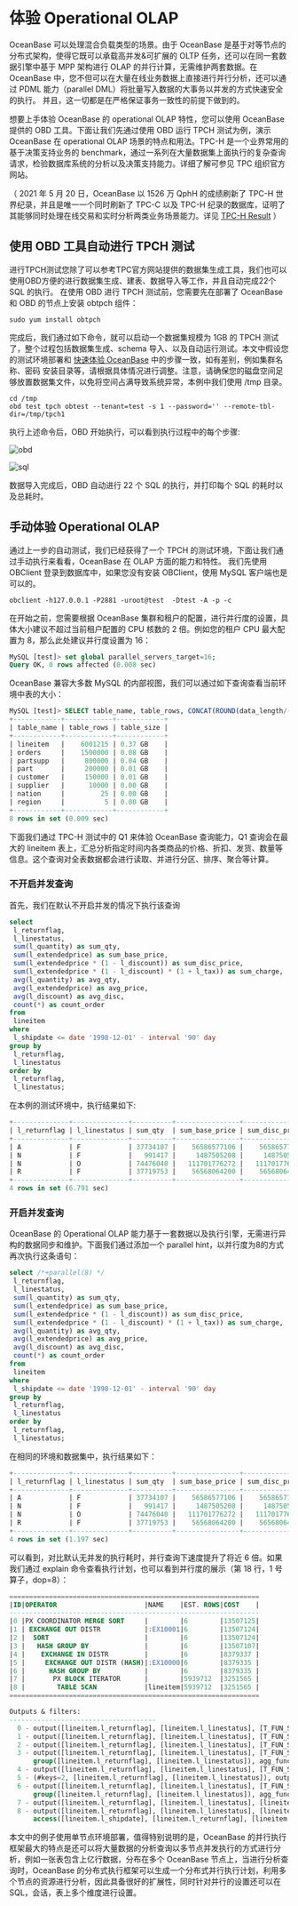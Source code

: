 # 体验 Operational OLAP

OceanBase 可以处理混合负载类型的场景。由于 OceanBase 是基于对等节点的分布式架构，使得它既可以承载高并发&可扩展的 OLTP 任务，还可以在同一套数据引擎中基于 MPP 架构进行 OLAP 的并行计算，无需维护两套数据。在 OceanBase 中，您不但可以在大量在线业务数据上直接进行并行分析，还可以通过 PDML 能力（parallel DML）将批量写入数据的大事务以并发的方式快速安全的执行。 并且，这一切都是在严格保证事务一致性的前提下做到的。

想要上手体验 OceanBase 的 operational OLAP 特性，您可以使用 OceanBase 提供的 OBD 工具。下面让我们先通过使用 OBD 运行 TPCH 测试为例，演示 OceanBase 在 operational OLAP 场景的特点和用法。TPC-H 是一个业界常用的基于决策支持业务的 benchmark，通过一系列在大量数据集上面执行的复杂查询请求，检验数据库系统的分析以及决策支持能力。详细了解可参见 TPC 组织官方网站。

（ 2021 年 5 月 20 日，OceanBase 以 1526 万 QphH 的成绩刷新了 TPC-H 世界纪录，并且是唯一一个同时刷新了 TPC-C 以及 TPC-H 纪录的数据库，证明了其能够同时处理在线交易和实时分析两类业务场景能力。详见 [TPC-H Result](https://www.tpc.org/tpch/results/tpch_results5.asp?version=3) ）

## 使用 OBD 工具自动进行 TPCH 测试

进行TPCH测试您除了可以参考TPC官方网站提供的数据集生成工具，我们也可以使用OBD方便的进行数据集生成、建表、数据导入等工作，并且自动完成22个 SQL 的执行。
在使用 OBD 进行 TPCH 测试前，您需要先在部署了 OceanBase 和 OBD 的节点上安装 obtpch 组件：

```test
sudo yum install obtpch
```

完成后，我们通过如下命令，就可以启动一个数据集规模为 1GB 的 TPCH 测试了，整个过程包括数据集生成、schema 导入、以及自动运行测试。本文中假设您的测试环境部署和 [快速体验 OceanBase](https://www.oceanbase.com/docs/community-observer-cn-10000000000901197) 中的步骤一致，如有差别，例如集群名称、密码 安装目录等，请根据具体情况进行调整。注意，请确保您的磁盘空间足够放置数据集文件，以免将空间占满导致系统异常，本例中我们使用 /tmp 目录。

```test
cd /tmp
obd test tpch obtest --tenant=test -s 1 --password='' --remote-tbl-dir=/tmp/tpch1
```

执行上述命令后，OBD 开始执行，可以看到执行过程中的每个步骤:

![obd](https://obbusiness-private.oss-cn-shanghai.aliyuncs.com/doc/img/observer/V3.1.4/zh-CN/quick-start/OLTP/%E4%BD%93%E9%AA%8COperational%20OLAP.png)

![sql](https://obbusiness-private.oss-cn-shanghai.aliyuncs.com/doc/img/observer/V3.1.4/zh-CN/quick-start/OLTP/%E4%BD%BF%E7%94%A8OBD%E5%B7%A5%E5%85%B7%E8%87%AA%E5%8A%A8%E8%BF%9B%E8%A1%8CTPCH%E6%B5%8B%E8%AF%95.png)

数据导入完成后，OBD 自动进行 22 个 SQL 的执行，并打印每个 SQL 的耗时以及总耗时。

## 手动体验 Operational OLAP

通过上一步的自动测试，我们已经获得了一个 TPCH 的测试环境，下面让我们通过手动执行来看看，OceanBase 在 OLAP 方面的能力和特性。
我们先使用 OBClient 登录到数据库中，如果您没有安装 OBClient，使用 MySQL 客户端也是可以的。

```test
obclient -h127.0.0.1 -P2881 -uroot@test  -Dtest -A -p -c
```

在开始之前，您需要根据 OceanBase 集群和租户的配置，进行并行度的设置，具体大小建议不超过当前租户配置的 CPU 核数的 2 倍。例如您的租户 CPU 最大配置为 8，那么此处建议并行度设置为 16：

```sql
MySQL [test]> set global parallel_servers_target=16;
Query OK, 0 rows affected (0.008 sec)
```

OceanBase 兼容大多数 MySQL 的内部视图，我们可以通过如下查询查看当前环境中表的大小：

```sql
MySQL [test]> SELECT table_name, table_rows, CONCAT(ROUND(data_length/(1024*1024*1024),2),' GB')  table_size FROM information_schema.TABLES WHERE table_schema = 'test' order by table_rows desc;
+------------+------------+------------+
| table_name | table_rows | table_size |
+------------+------------+------------+
| lineitem   |    6001215 | 0.37 GB    |
| orders     |    1500000 | 0.08 GB    |
| partsupp   |     800000 | 0.04 GB    |
| part       |     200000 | 0.01 GB    |
| customer   |     150000 | 0.01 GB    |
| supplier   |      10000 | 0.00 GB    |
| nation     |         25 | 0.00 GB    |
| region     |          5 | 0.00 GB    |
+------------+------------+------------+
8 rows in set (0.009 sec)
```

下面我们通过 TPC-H 测试中的 Q1 来体验 OceanBase 查询能力，Q1 查询会在最大的 lineitem 表上，汇总分析指定时间内各类商品的价格、折扣、发货、数量等信息。这个查询对全表数据都会进行读取、并进行分区、排序、聚合等计算。

### 不开启并发查询

首先，我们在默认不开启并发的情况下执行该查询

```sql
select
 l_returnflag,
 l_linestatus,
 sum(l_quantity) as sum_qty,
 sum(l_extendedprice) as sum_base_price,
 sum(l_extendedprice * (1 - l_discount)) as sum_disc_price,
 sum(l_extendedprice * (1 - l_discount) * (1 + l_tax)) as sum_charge,
 avg(l_quantity) as avg_qty,
 avg(l_extendedprice) as avg_price,
 avg(l_discount) as avg_disc,
 count(*) as count_order
from
 lineitem
where
 l_shipdate <= date '1998-12-01' - interval '90' day
group by
 l_returnflag,
 l_linestatus
order by
 l_returnflag,
 l_linestatus;
 ```

在本例的测试环境中，执行结果如下:

```sql
+--------------+--------------+----------+----------------+----------------+--------------+---------+------------+----------+-------------+
| l_returnflag | l_linestatus | sum_qty  | sum_base_price | sum_disc_price | sum_charge   | avg_qty | avg_price  | avg_disc | count_order |
+--------------+--------------+----------+----------------+----------------+--------------+---------+------------+----------+-------------+
| A            | F            | 37734107 |    56586577106 |    56586577106 |  56586577106 | 25.5220 | 38273.1451 |   0.0000 |     1478493 |
| N            | F            |   991417 |     1487505208 |     1487505208 |   1487505208 | 25.5165 | 38284.4806 |   0.0000 |       38854 |
| N            | O            | 74476040 |   111701776272 |   111701776272 | 111701776272 | 25.5022 | 38249.1339 |   0.0000 |     2920374 |
| R            | F            | 37719753 |    56568064200 |    56568064200 |  56568064200 | 25.5058 | 38250.8701 |   0.0000 |     1478870 |
+--------------+--------------+----------+----------------+----------------+--------------+---------+------------+----------+-------------+
4 rows in set (6.791 sec)
```

### 开启并发查询

OceanBase 的 Operational OLAP 能力基于一套数据以及执行引擎，无需进行异构的数据同步和维护。下面我们通过添加一个 parallel hint，以并行度为8的方式再次执行这条语句：

```sql
select /*+parallel(8) */
 l_returnflag,
 l_linestatus,
 sum(l_quantity) as sum_qty,
 sum(l_extendedprice) as sum_base_price,
 sum(l_extendedprice * (1 - l_discount)) as sum_disc_price,
 sum(l_extendedprice * (1 - l_discount) * (1 + l_tax)) as sum_charge,
 avg(l_quantity) as avg_qty,
 avg(l_extendedprice) as avg_price,
 avg(l_discount) as avg_disc,
 count(*) as count_order
from
 lineitem
where
 l_shipdate <= date '1998-12-01' - interval '90' day
group by
 l_returnflag,
 l_linestatus
order by
 l_returnflag,
 l_linestatus;
```

在相同的环境和数据集中，执行结果如下：

```sql
+--------------+--------------+----------+----------------+----------------+--------------+---------+------------+----------+-------------+
| l_returnflag | l_linestatus | sum_qty  | sum_base_price | sum_disc_price | sum_charge   | avg_qty | avg_price  | avg_disc | count_order |
+--------------+--------------+----------+----------------+----------------+--------------+---------+------------+----------+-------------+
| A            | F            | 37734107 |    56586577106 |    56586577106 |  56586577106 | 25.5220 | 38273.1451 |   0.0000 |     1478493 |
| N            | F            |   991417 |     1487505208 |     1487505208 |   1487505208 | 25.5165 | 38284.4806 |   0.0000 |       38854 |
| N            | O            | 74476040 |   111701776272 |   111701776272 | 111701776272 | 25.5022 | 38249.1339 |   0.0000 |     2920374 |
| R            | F            | 37719753 |    56568064200 |    56568064200 |  56568064200 | 25.5058 | 38250.8701 |   0.0000 |     1478870 |
+--------------+--------------+----------+----------------+----------------+--------------+---------+------------+----------+-------------+
4 rows in set (1.197 sec)
```

可以看到，对比默认无并发的执行耗时，并行查询下速度提升了将近 6 倍。如果我们通过 explain 命令查看执行计划，也可以看到并行度的展示（第 18 行，1 号算子，dop=8）：

```sql
===============================================================
|ID|OPERATOR                      |NAME    |EST. ROWS|COST    |
---------------------------------------------------------------
|0 |PX COORDINATOR MERGE SORT     |        |6        |13507125|
|1 | EXCHANGE OUT DISTR           |:EX10001|6        |13507124|
|2 |  SORT                        |        |6        |13507124|
|3 |   HASH GROUP BY              |        |6        |13507107|
|4 |    EXCHANGE IN DISTR         |        |6        |8379337 |
|5 |     EXCHANGE OUT DISTR (HASH)|:EX10000|6        |8379335 |
|6 |      HASH GROUP BY           |        |6        |8379335 |
|7 |       PX BLOCK ITERATOR      |        |5939712  |3251565 |
|8 |        TABLE SCAN            |lineitem|5939712  |3251565 |
===============================================================

Outputs & filters:
-------------------------------------
  0 - output([lineitem.l_returnflag], [lineitem.l_linestatus], [T_FUN_SUM(T_FUN_SUM(lineitem.l_quantity))], [T_FUN_SUM(T_FUN_SUM(lineitem.l_extendedprice))], [T_FUN_SUM(T_FUN_SUM(lineitem.l_extendedprice * 1 - lineitem.l_discount))], [T_FUN_SUM(T_FUN_SUM(lineitem.l_extendedprice * 1 - lineitem.l_discount * 1 + lineitem.l_tax))], [T_FUN_SUM(T_FUN_SUM(lineitem.l_quantity)) / cast(T_FUN_COUNT_SUM(T_FUN_COUNT(lineitem.l_quantity)), DECIMAL(20, 0))], [T_FUN_SUM(T_FUN_SUM(lineitem.l_extendedprice)) / cast(T_FUN_COUNT_SUM(T_FUN_COUNT(lineitem.l_extendedprice)), DECIMAL(20, 0))], [T_FUN_SUM(T_FUN_SUM(lineitem.l_discount)) / cast(T_FUN_COUNT_SUM(T_FUN_COUNT(lineitem.l_discount)), DECIMAL(20, 0))], [T_FUN_COUNT_SUM(T_FUN_COUNT(*))]), filter(nil), sort_keys([lineitem.l_returnflag, ASC], [lineitem.l_linestatus, ASC])
  1 - output([lineitem.l_returnflag], [lineitem.l_linestatus], [T_FUN_SUM(T_FUN_SUM(lineitem.l_quantity))], [T_FUN_SUM(T_FUN_SUM(lineitem.l_extendedprice))], [T_FUN_SUM(T_FUN_SUM(lineitem.l_extendedprice * 1 - lineitem.l_discount))], [T_FUN_SUM(T_FUN_SUM(lineitem.l_extendedprice * 1 - lineitem.l_discount * 1 + lineitem.l_tax))], [T_FUN_COUNT_SUM(T_FUN_COUNT(*))], [T_FUN_SUM(T_FUN_SUM(lineitem.l_quantity)) / cast(T_FUN_COUNT_SUM(T_FUN_COUNT(lineitem.l_quantity)), DECIMAL(20, 0))], [T_FUN_SUM(T_FUN_SUM(lineitem.l_extendedprice)) / cast(T_FUN_COUNT_SUM(T_FUN_COUNT(lineitem.l_extendedprice)), DECIMAL(20, 0))], [T_FUN_SUM(T_FUN_SUM(lineitem.l_discount)) / cast(T_FUN_COUNT_SUM(T_FUN_COUNT(lineitem.l_discount)), DECIMAL(20, 0))]), filter(nil), dop=8
  2 - output([lineitem.l_returnflag], [lineitem.l_linestatus], [T_FUN_SUM(T_FUN_SUM(lineitem.l_quantity))], [T_FUN_SUM(T_FUN_SUM(lineitem.l_extendedprice))], [T_FUN_SUM(T_FUN_SUM(lineitem.l_extendedprice * 1 - lineitem.l_discount))], [T_FUN_SUM(T_FUN_SUM(lineitem.l_extendedprice * 1 - lineitem.l_discount * 1 + lineitem.l_tax))], [T_FUN_COUNT_SUM(T_FUN_COUNT(*))], [T_FUN_SUM(T_FUN_SUM(lineitem.l_quantity)) / cast(T_FUN_COUNT_SUM(T_FUN_COUNT(lineitem.l_quantity)), DECIMAL(20, 0))], [T_FUN_SUM(T_FUN_SUM(lineitem.l_extendedprice)) / cast(T_FUN_COUNT_SUM(T_FUN_COUNT(lineitem.l_extendedprice)), DECIMAL(20, 0))], [T_FUN_SUM(T_FUN_SUM(lineitem.l_discount)) / cast(T_FUN_COUNT_SUM(T_FUN_COUNT(lineitem.l_discount)), DECIMAL(20, 0))]), filter(nil), sort_keys([lineitem.l_returnflag, ASC], [lineitem.l_linestatus, ASC])
  3 - output([lineitem.l_returnflag], [lineitem.l_linestatus], [T_FUN_SUM(T_FUN_SUM(lineitem.l_quantity))], [T_FUN_SUM(T_FUN_SUM(lineitem.l_extendedprice))], [T_FUN_SUM(T_FUN_SUM(lineitem.l_extendedprice * 1 - lineitem.l_discount))], [T_FUN_SUM(T_FUN_SUM(lineitem.l_extendedprice * 1 - lineitem.l_discount * 1 + lineitem.l_tax))], [T_FUN_COUNT_SUM(T_FUN_COUNT(lineitem.l_quantity))], [T_FUN_COUNT_SUM(T_FUN_COUNT(lineitem.l_extendedprice))], [T_FUN_SUM(T_FUN_SUM(lineitem.l_discount))], [T_FUN_COUNT_SUM(T_FUN_COUNT(lineitem.l_discount))], [T_FUN_COUNT_SUM(T_FUN_COUNT(*))]), filter(nil),
      group([lineitem.l_returnflag], [lineitem.l_linestatus]), agg_func([T_FUN_SUM(T_FUN_SUM(lineitem.l_quantity))], [T_FUN_SUM(T_FUN_SUM(lineitem.l_extendedprice))], [T_FUN_SUM(T_FUN_SUM(lineitem.l_extendedprice * 1 - lineitem.l_discount))], [T_FUN_SUM(T_FUN_SUM(lineitem.l_extendedprice * 1 - lineitem.l_discount * 1 + lineitem.l_tax))], [T_FUN_COUNT_SUM(T_FUN_COUNT(*))], [T_FUN_COUNT_SUM(T_FUN_COUNT(lineitem.l_quantity))], [T_FUN_COUNT_SUM(T_FUN_COUNT(lineitem.l_extendedprice))], [T_FUN_SUM(T_FUN_SUM(lineitem.l_discount))], [T_FUN_COUNT_SUM(T_FUN_COUNT(lineitem.l_discount))])
  4 - output([lineitem.l_returnflag], [lineitem.l_linestatus], [T_FUN_SUM(lineitem.l_quantity)], [T_FUN_SUM(lineitem.l_extendedprice)], [T_FUN_SUM(lineitem.l_extendedprice * 1 - lineitem.l_discount)], [T_FUN_SUM(lineitem.l_extendedprice * 1 - lineitem.l_discount * 1 + lineitem.l_tax)], [T_FUN_COUNT(lineitem.l_quantity)], [T_FUN_COUNT(lineitem.l_extendedprice)], [T_FUN_SUM(lineitem.l_discount)], [T_FUN_COUNT(lineitem.l_discount)], [T_FUN_COUNT(*)]), filter(nil)
  5 - (#keys=2, [lineitem.l_returnflag], [lineitem.l_linestatus]), output([lineitem.l_returnflag], [lineitem.l_linestatus], [T_FUN_SUM(lineitem.l_quantity)], [T_FUN_SUM(lineitem.l_extendedprice)], [T_FUN_SUM(lineitem.l_extendedprice * 1 - lineitem.l_discount)], [T_FUN_SUM(lineitem.l_extendedprice * 1 - lineitem.l_discount * 1 + lineitem.l_tax)], [T_FUN_COUNT(lineitem.l_quantity)], [T_FUN_COUNT(lineitem.l_extendedprice)], [T_FUN_SUM(lineitem.l_discount)], [T_FUN_COUNT(lineitem.l_discount)], [T_FUN_COUNT(*)]), filter(nil), dop=8
  6 - output([lineitem.l_returnflag], [lineitem.l_linestatus], [T_FUN_SUM(lineitem.l_quantity)], [T_FUN_SUM(lineitem.l_extendedprice)], [T_FUN_SUM(lineitem.l_extendedprice * 1 - lineitem.l_discount)], [T_FUN_SUM(lineitem.l_extendedprice * 1 - lineitem.l_discount * 1 + lineitem.l_tax)], [T_FUN_COUNT(lineitem.l_quantity)], [T_FUN_COUNT(lineitem.l_extendedprice)], [T_FUN_SUM(lineitem.l_discount)], [T_FUN_COUNT(lineitem.l_discount)], [T_FUN_COUNT(*)]), filter(nil),
      group([lineitem.l_returnflag], [lineitem.l_linestatus]), agg_func([T_FUN_SUM(lineitem.l_quantity)], [T_FUN_SUM(lineitem.l_extendedprice)], [T_FUN_SUM(lineitem.l_extendedprice * 1 - lineitem.l_discount)], [T_FUN_SUM(lineitem.l_extendedprice * 1 - lineitem.l_discount * 1 + lineitem.l_tax)], [T_FUN_COUNT(*)], [T_FUN_COUNT(lineitem.l_quantity)], [T_FUN_COUNT(lineitem.l_extendedprice)], [T_FUN_SUM(lineitem.l_discount)], [T_FUN_COUNT(lineitem.l_discount)])
  7 - output([lineitem.l_returnflag], [lineitem.l_linestatus], [lineitem.l_quantity], [lineitem.l_extendedprice], [lineitem.l_discount], [lineitem.l_extendedprice * 1 - lineitem.l_discount], [lineitem.l_extendedprice * 1 - lineitem.l_discount * 1 + lineitem.l_tax]), filter(nil)
  8 - output([lineitem.l_returnflag], [lineitem.l_linestatus], [lineitem.l_quantity], [lineitem.l_extendedprice], [lineitem.l_discount], [lineitem.l_extendedprice * 1 - lineitem.l_discount], [lineitem.l_extendedprice * 1 - lineitem.l_discount * 1 + lineitem.l_tax]), filter([lineitem.l_shipdate <= ?]),
      access([lineitem.l_shipdate], [lineitem.l_returnflag], [lineitem.l_linestatus], [lineitem.l_quantity], [lineitem.l_extendedprice], [lineitem.l_discount], [lineitem.l_tax]), partitions(p[0-15])
```

本文中的例子使用单节点环境部署，值得特别说明的是，OceanBase 的并行执行框架最大的特点是还可以将大量数据的分析查询以多节点并发执行的方式进行分析，例如一张表包含上亿行数据，分布在多个 OceanBase 节点上，当进行分析查询时，OceanBase 的分布式执行框架可以生成一个分布式并行执行计划，利用多个节点的资源进行分析，因此具备很好的扩展性，同时针对并行的设置还可以在 SQL，会话，表上多个维度进行设置。
